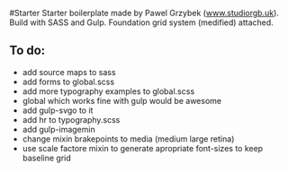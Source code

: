 #Starter
Starter boilerplate made by Pawel Grzybek (www.studiorgb.uk). Build with SASS and Gulp. Foundation grid system (medified) attached.

## To do:
- add source maps to sass
- add forms to global.scss
- add more typography examples to global.scss
- global which works fine with gulp would be awesome
- add gulp-svgo to it
- add hr to typography.scss
- add gulp-imagemin
- change mixin brakepoints to media (medium large retina)
- use scale factore mixin to generate apropriate font-sizes to keep baseline grid
